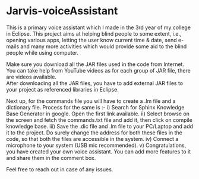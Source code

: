 # Jarvis-voiceAssistant
This is a primary voice assistant which I made in the 3rd year of my college in Eclipse. This project aims at helping blind people to some extent, i.e., opening various apps, letting the user know current time &amp; date, send e-mails and many more activities which would provide some aid to the blind people while using computer.

Make sure you download all the JAR files used in the code from Internet. You can take help from YouTube videos as for each group of JAR file, there are videos available.  
After downloading all the JAR files, you have to add external JAR files to your project as referenced libraries in Eclipse. 

Next up, for the commands file you will have to create a .lm file and a dictionary file. Process for the same is :- 
  i) Search for Sphinx Knowledge Base Generator in google. Open the first link available.
  ii) Select browse on the screen and fetch the commands.txt file and add it, then click on compile knowledge base.
  iii) Save the .dic file and .lm file to your PC/Laptop and add it to the project. Do surely change the address for both these files in the code, so that          both the files are accessible in the system.
  iv) Connect a microphone to your system (USB mic recommended).
  v) Congratulations, you have created your own voice assistant. You can add more features to it and share them in the comment box.
  
Feel free to reach out in case of any issues.
